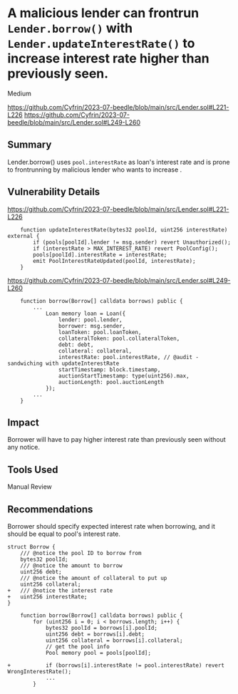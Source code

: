 # A malicious lender can frontrun `Lender.borrow()` with `Lender.updateInterestRate()` to increase interest rate higher than previously seen.

Medium

https://github.com/Cyfrin/2023-07-beedle/blob/main/src/Lender.sol#L221-L226
https://github.com/Cyfrin/2023-07-beedle/blob/main/src/Lender.sol#L249-L260

## Summary
Lender.borrow() uses `pool.interestRate` as loan's interest rate and is prone to frontrunning by malicious lender who wants to increase .

## Vulnerability Details
https://github.com/Cyfrin/2023-07-beedle/blob/main/src/Lender.sol#L221-L226
```solidity
    function updateInterestRate(bytes32 poolId, uint256 interestRate) external {
        if (pools[poolId].lender != msg.sender) revert Unauthorized();
        if (interestRate > MAX_INTEREST_RATE) revert PoolConfig();
        pools[poolId].interestRate = interestRate;
        emit PoolInterestRateUpdated(poolId, interestRate);
    }
```

https://github.com/Cyfrin/2023-07-beedle/blob/main/src/Lender.sol#L249-L260
```solidity
    function borrow(Borrow[] calldata borrows) public {
        ...
            Loan memory loan = Loan({
                lender: pool.lender,
                borrower: msg.sender,
                loanToken: pool.loanToken,
                collateralToken: pool.collateralToken,
                debt: debt,
                collateral: collateral,
                interestRate: pool.interestRate, // @audit - sandwiching with updateInterestRate
                startTimestamp: block.timestamp,
                auctionStartTimestamp: type(uint256).max,
                auctionLength: pool.auctionLength
            });
        ...
    }
```

## Impact
Borrower will have to pay higher interest rate than previously seen without any notice.

## Tools Used
Manual Review

## Recommendations
Borrower should specify expected interest rate when borrowing, and it should be equal to pool's interest rate.

```solidity
struct Borrow {
    /// @notice the pool ID to borrow from
    bytes32 poolId;
    /// @notice the amount to borrow
    uint256 debt;
    /// @notice the amount of collateral to put up
    uint256 collateral;
+   /// @notice the interest rate
+   uint256 interestRate;
}
```

```solidity
    function borrow(Borrow[] calldata borrows) public {
        for (uint256 i = 0; i < borrows.length; i++) {
            bytes32 poolId = borrows[i].poolId;
            uint256 debt = borrows[i].debt;
            uint256 collateral = borrows[i].collateral;
            // get the pool info
            Pool memory pool = pools[poolId];

+           if (borrows[i].interestRate != pool.interestRate) revert WrongInterestRate();
            ...
        }
```

